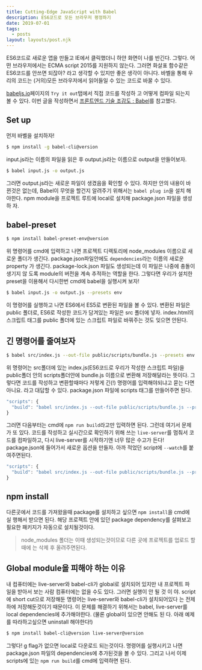 ```yaml
---
title: Cutting-Edge JavaScript with Babel
description: ES6코드로 모든 브라우저 평정하기
date: 2019-07-01
tags:
  - posts
layout: layouts/post.njk
---
```


ES6코드로 새로운 앱을 만들고 IE에서 클릭했더니 하얀 화면이 나를 반긴다. 그렇다.
어떤 브라우저에서는 ECMA script 2015를 지원하지 않는다. 그러면 화살표 함수같은
ES6코드를 안쓰면 되잖아? 라고 생각할 수 있지만 좋은 생각이 아니다. 바벨을 통해
우리의 코드는 (거의)모든 브라우저에서 읽어들일 수 있는 코드로 바꿀 수 있다.

[babeljs.io](https://babeljs.io/)페이지의 `Try it out`탭에서 직접 코드를 작성하
고 어떻게 컴파일 되는지 볼 수 있다. 이번 글을 작성하면서
[프론트엔드 기술 조감도 : Babel](https://ahnheejong.name/articles/frontend-birds-eye-view-babel/)를
참고했다.

## Set up

먼저 바벨을 설치하자!

```bash
$ npm install -g babel-cli@version
```

input.js라는 이름의 파일을 읽은 후 output.js라는 이름으로 output을 만들어보자.

```bash
$ babel input.js -o output.js
```

그러면 output.js라는 새로운 파일이 생겼음을 확인할 수 있다. 하지만 안의 내용이
바뀐것은 없는데, Babel이 무엇을 할건지 알려주기 위해서는 `babel plug in`을 설치
해야한다. npm module을 프로젝트 루트에 local로 설치해 package.json 파일을 생성하
자.

## babel-preset

```bash
$ npm install babel-preset-env@version
```

위 명령어를 cmd에 입력하고 나면 프로젝트 디렉토리에 node_modules 이름으로 새로운
폴더가 생긴다. package.json파일안에도 `dependencies`라는 이름의 새로운 property
가 생긴다. package-lock.json 파일도 생성되는데 이 파일은 나중에 충돌이 생기지 않
도록 module의 버전을 계속 추적하는 역할을 한다. 그렇다면 우리가 설치한 preset을
이용해서 다시한번 cmd에 babel을 실행시켜 보자!

```bash
$ babel input.js -o output.js --presets env
```

이 명령어를 실행하고 나면 ES6에서 ES5로 변환된 파일을 볼 수 있다. 변환된 파일은
public 폴더로, ES6로 작성한 코드가 담겨있는 파일은 src 폴더에 넣자. index.html의
스크립트 태그를 public 폴더에 있는 스크립트 파일로 바꿔주는 것도 잊으면 안된다.

## 긴 명령어를 줄여보자

```bash
$ babel src/index.js --out-file public/scripts/bundle.js --presets env
```

위 명령어는 src폴더에 있는 index.js(ES6코드로 우리가 작성한 스크립트 파일)을
public폴더 안의 scripts폴더안에 bundle.js 이름으로 변환해 저장해달라는 뜻이다.
그렇다면 코드를 작성하고 변환할때마다 저렇게 긴(!) 명령어를 입력해야되냐고 묻는
다면 아니요. 라고 대답할 수 있다. package.json 파일에 scripts 태그를 만들어주면
된다.

```javascript
"scripts": {
  "build": "babel src/index.js --out-file public/scripts/bundle.js --presets env"
}
```

그러면 다음부터는 cmd에 `npm run build`라고만 입력하면 된다. 그런데 여기서 문제
가 또 있다. 코드를 작성하고 실시간으로 확인하기 위해 쓰는 `live-server`를 멈춰서
코드를 컴파일하고, 다시 live-server를 시작하기엔 너무 많은 수고가 든다!
package.json에 들어가서 새로운 옵션을 만들자. 아까 적었던 script에 `--watch`를
붙여주면된다.

```javascript
"scripts": {
  "build": "babel src/index.js --out-file public/scripts/bundle.js --presets env--watch"
}
```

## npm install

다른곳에서 코드를 가져왔을때 package를 설치하고 싶으면 `npm install`을 cmd에 실
행해서 받으면 된다. 해당 프로젝트 안에 있던 package dependency를 살펴보고 필요한
패키지가 자동으로 설치될것이다.

> node_modules 폴더는 이때 생성되는것이므로 다른 곳에 프로젝트를 업로드 할 때에
> 는 삭제 후 올려주면된다.

## Global module을 피해야 하는 이유

내 컴퓨터에는 live-server와 babel-cli가 global로 설치되어 있지만 내 프로젝트 파
일을 받아서 보는 사람 컴퓨터에는 없을 수도 있다. 그러면 실행이 안 될 것 이 야.
script에 short cut으로 저장해둔 명령어는 live-server와 babel-cli가 설치되어있다
는 전제하에 저장해둔것이기 때문이다. 이 문제를 해결하기 위해서는 babel,
live-server를 local dependencies에 추가해야한다. (물론 global이 있으면 안해도 된
다. 아래 예제를 따라하고싶으면 uninstall 해야한다!)

```bash
$ npm install babel-cli@version live-server@version
```

그렇다! g flag가 없으면 local로 다운로드 되는것이다. 명령어를 실행시키고 나면
package.json 파일의 dependencies에 추가된것을 볼 수 있다. 그리고 나서 이제
scripts에 있는 `npm run build`를 cmd에 입력하면 된다.
